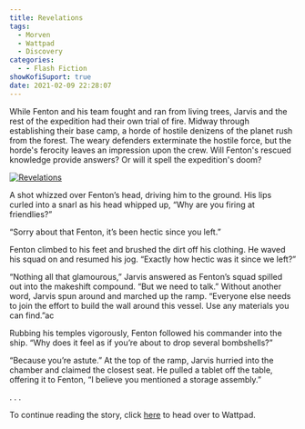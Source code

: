 ```yaml
---
title: Revelations
tags:
  - Morven
  - Wattpad
  - Discovery
categories:
  - - Flash Fiction
showKofiSuport: true
date: 2021-02-09 22:28:07
---
```


While Fenton and his team fought and ran from living trees, Jarvis and the rest of the expedition had their own trial of fire. Midway through establishing their base camp, a horde of hostile denizens of the planet rush from the forest. The weary defenders exterminate the hostile force, but the horde's ferocity leaves an impression upon the crew.<!-- more --> Will Fenton's rescued knowledge provide answers? Or will it spell the expedition's doom?

<div class="center">

[![Revelations](/images/covers/discovery.png "Revelations")](https://www.wattpad.com/1022931015-discovery-revelations)

</div>

A shot whizzed over Fenton’s head, driving him to the ground. His lips curled into a snarl as his head whipped up, “Why are you firing at friendlies?”

“Sorry about that Fenton, it’s been hectic since you left.”

Fenton climbed to his feet and brushed the dirt off his clothing. He waved his squad on and resumed his jog. “Exactly how hectic was it since we left?”

“Nothing all that glamourous,” Jarvis answered as Fenton’s squad spilled out into the makeshift compound. “But we need to talk.” Without another word, Jarvis spun around and marched up the ramp. “Everyone else needs to join the effort to build the wall around this vessel. Use any materials you can find.”ac

Rubbing his temples vigorously, Fenton followed his commander into the ship. “Why does it feel as if you’re about to drop several bombshells?”

“Because you’re astute.” At the top of the ramp, Jarvis hurried into the chamber and claimed the closest seat. He pulled a tablet off the table, offering it to Fenton, “I believe you mentioned a storage assembly.”

<div class="center story-ellipses">
.
.
.
</div>

<div>

To continue reading the story, click [here](https://www.wattpad.com/1022931015-discovery-revelations) to head over to Wattpad.

</div>